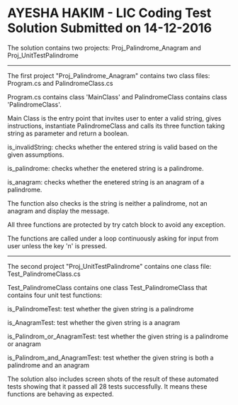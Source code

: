 # AYESHA HAKIM - LIC Coding Test Solution Submitted on 14-12-2016

The solution contains two projects: Proj_Palindrome_Anagram and Proj_UnitTestPalindrome

***************************************************************************************************************
The first project "Proj_Palindrome_Anagram" contains two class files: Program.cs and PalindromeClass.cs

Program.cs contains class 'MainClass' and PalindromeClass contains class 'PalindromeClass'.

Main Class is the entry point that invites user to enter a valid string, gives instructions, 
instantiate PalindromeClass and calls its three function taking string as parameter and return a boolean.

is_invalidString: checks whether the entered string is valid based on the given assumptions.

is_palindrome: checks whether the enetered string is a palindrome.

is_anagram: checks whether the enetered string is an anagram of a palindrome.

The function also checks is the string is neither a palindrome, not an anagram and display the message.

All three functions are protected by try catch block to avoid any exception.

The functions are called under a loop continuously asking for input from user unless the key 'n' is pressed.

******************************************************************************************************************

The second project "Proj_UnitTestPalindrome" contains one class file: Test_PalindromeClass.cs

Test_PalindromeClass contains one class Test_PalindromeClass that contains four unit test functions:

is_PalindromeTest: test whether the given string is a palindrome

is_AnagramTest: test whether the given string is a anagram

is_Palindrom_or_AnagramTest: test whether the given string is a palindrome or anagram

is_Palindrom_and_AnagramTest: test whether the given string is both a palindrome and an anagram

The solution also includes screen shots of the result of these automated tests showing that it passed all 28 tests successfully. It means these functions are behaving as expected.
